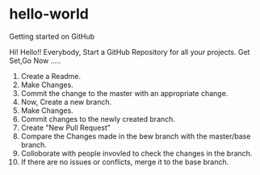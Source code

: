 # hello-world
Getting started on GitHub

Hi! Hello!! Everybody, 
            Start a GitHub Repository for all your projects. Get Set,Go Now .....

1. Create a Readme.
2. Make Changes.
3. Commit the change to the master with an appropriate change.
4. Now, Create a new branch.
5. Make Changes.
6. Commit changes to the newly created branch.
7. Create "New Pull Request" 
8. Compare the Changes made in the bew branch with the master/base branch.
9. Colloborate with people invovled to check the changes in the branch. 
10. If there are no issues or conflicts, merge it to the base branch. 
